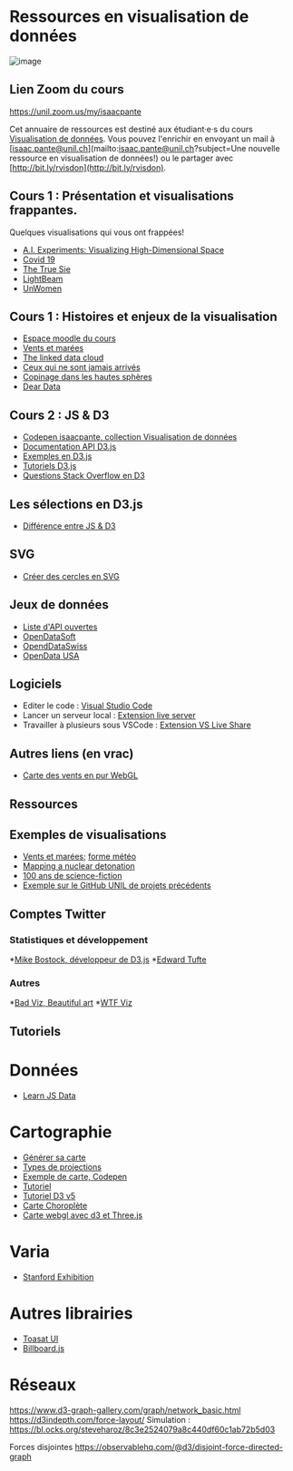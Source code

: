 # Ressources en visualisation de données

![image](https://cdn-images-1.medium.com/max/1600/1*W8AnG2cqh-fmDt_-UqTPsA.png)

## Lien Zoom du cours

https://unil.zoom.us/my/isaacpante

Cet annuaire de ressources est destiné aux étudiant·e·s du cours [Visualisation de données](https://applicationspub.unil.ch/interpub/noauth/php/Ud/ficheCours.php?v_enstyid=53406&v_ueid=174&v_langue=37). Vous pouvez l'enrichir en envoyant un mail à [isaac.pante@unil.ch](mailto:isaac.pante@unil.ch?subject=Une nouvelle ressource en visualisation de données!) ou le partager avec [http://bit.ly/rvisdon](http://bit.ly/rvisdon).

## Cours 1 : Présentation et visualisations frappantes.

Quelques visualisations qui vous ont frappées!

* [A.I. Experiments: Visualizing High-Dimensional Space](https://www.youtube.com/watch?v=wvsE8jm1GzE&ab_channel=GoogleDevelopers)
* [Covid 19](https://ncase.me/covid-19/)
* [The True Sie](https://thetruesize.com)
* [LightBeam](https://addons.mozilla.org/fr/firefox/addon/lightbeam-3-0/)
* [UnWomen](https://www.unwomen.org/fr/digital-library/multimedia/2020/2/infographic-visualizing-the-data-womens-representation)

## Cours 1 : Histoires et enjeux de la visualisation

* [Espace moodle du cours](https://moodle.unil.ch/course/view.php?id=15507)
* [Vents et marées](https://earth.nullschool.net/fr/)
* [The linked data cloud](https://lod-cloud.net/)
* [Ceux qui ne sont jamais arrivés](https://visionscarto.net/ceux-qui-ne-sont-jamais-arrives)
* [Copinage dans les hautes sphères](https://pegasusdata.com/2012/11/25/opendata-copinage-au-gouvernement-quand-lanalyse-de-reseau-vient-en-aide-au-journalisme-dinvestigation/)
* [Dear Data](http://www.dear-data.com/)

## Cours 2 : JS & D3

* [Codepen isaacpante, collection Visualisation de données](https://codepen.io/collection/DRzbgx/)
* [Documentation API D3.js](https://github.com/d3/d3/blob/master/API.md)
* [Exemples en D3.js](https://bl.ocks.org/mbostock)
* [Tutoriels D3.js](https://github.com/d3/d3/wiki/Tutorials)
* [Questions Stack Overflow en D3](https://stackoverflow.com/search?q=d3)

## Les sélections en D3.js

* [Différence entre JS & D3](https://beta.observablehq.com/@ipante/selections-les-differences-entre-javascript-et-d3-js)

## SVG

* [Créer des cercles en SVG](https://beta.observablehq.com/@ipante/creer-des-cercles-en-svg)

## Jeux de données

* [Liste d'API ouvertes](https://github.com/toddmotto/public-apis/blob/master/README.md)
* [OpenDataSoft](https://data.opendatasoft.com/pages/home/)
* [OpendDataSwiss](https://opendata.swiss/fr)
* [OpenData USA](https://www.data.gov/)

## Logiciels

* Editer le code : [Visual Studio Code](https://code.visualstudio.com/)
* Lancer un serveur local : [Extension live server](https://marketplace.visualstudio.com/items?itemName=ritwickdey.LiveServer)
* Travailler à plusieurs sous VSCode : [Extension VS Live Share](https://marketplace.visualstudio.com/items?itemName=MS-vsliveshare.vsliveshare)

## Autres liens (en vrac)

* [Carte des vents en pur WebGL](https://blog.mapbox.com/how-i-built-a-wind-map-with-webgl-b63022b5537f)

## Ressources

## Exemples de visualisations

* [Vents et marées](https://earth.nullschool.net/fr/); [forme météo](https://www.ventusky.com/?p=14.9;15.4;5&l=wind-10m)
* [Mapping a nuclear detonation](https://outrider.org/nuclear-weapons/interactive/bomb-blast/)
* [100 ans de science-fiction](http://app.openmappr.org/play/100YrsOfSciFi)
* [Exemple sur le GitHub UNIL de projets précédents](https://github.com/search?q=topic%3Ad3+org%3Aopenscienceunil+fork%3Atrue)

## Comptes Twitter

### Statistiques et développement

*[Mike Bostock, développeur de D3.js](https://twitter.com/mbostock)
*[Edward Tufte](https://twitter.com/EdwardTufte?lang=fr)

### Autres

*[Bad Viz, Beautiful art](https://twitter.com/accidental__art?lang=fr)
*[WTF Viz](https://twitter.com/WTFViz)

## Tutoriels

# Données

* [Learn JS Data](http://learnjsdata.com/)

# Cartographie

* [Générer sa carte](https://geojson-maps.ash.ms/)
* [Types de projections](https://github.com/d3/d3-geo-projection)
* [Exemple de carte, Codepen](https://codepen.io/isaacpante/pen/zbZWoL)
* [Tutoriel](https://medium.com/@andybarefoot/making-a-map-using-d3-js-8aa3637304ee)
* [Tutoriel D3 v5](https://www.datavis.fr/index.php?page=map-firststep)
* [Carte Choroplète](https://vizhub.com/undefined/5d5eb80cfbc84e46adecbeb2069341fb)
* [Carte webgl avec d3 et Three.js](https://tips4devs.com/articles/make-a-webgl-powered-us-counties-map-with-d3-and-three-js.html)

# Varia

* [Stanford Exhibition](https://exhibits.stanford.edu/dataviz)

# Autres librairies

* [Toasat UI](https://ui.toast.com/weekly-pick/en_20210126)
* [Billboard.js](https://github.com/naver/billboard.js)

# Réseaux

https://www.d3-graph-gallery.com/graph/network_basic.html
https://d3indepth.com/force-layout/
Simulation : https://bl.ocks.org/steveharoz/8c3e2524079a8c440df60c1ab72b5d03

Forces disjointes
https://observablehq.com/@d3/disjoint-force-directed-graph
